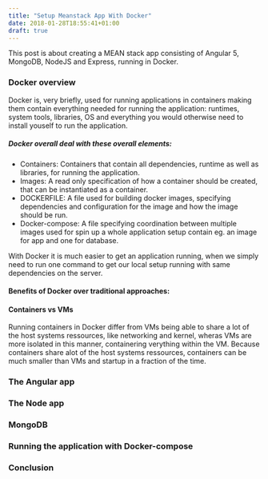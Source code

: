 ```yaml
---
title: "Setup Meanstack App With Docker"
date: 2018-01-28T18:55:41+01:00
draft: true
---
```


This post is about creating a MEAN stack app consisting of Angular 5, MongoDB, NodeJS and Express, running in Docker.

### Docker overview

Docker is, very briefly, used for running applications in containers making them contain everything needed for running the application: runtimes, system tools, libraries, OS and everything you would otherwise need to install youself to run the application.


##### Docker overall deal with these overall elements:

* Containers: Containers that contain all dependencies, runtime as well as libraries, for running the application.
* Images: A read only specification of how a container should be created, that can be instantiated as a container.
* DOCKERFILE: A file used for building docker images, specifying dependencies and configuration for the image and how the image should be run.
* Docker-compose: A file specifying coordination between multiple images used for spin up a whole application setup contain eg. an image for app and one for database.

With Docker it is much easier to get an application running, when we simply need to run one command to get our local setup running with same dependencies on the server.

#### Benefits of Docker over traditional approaches:



#### Containers vs VMs

Running containers in Docker differ from VMs being able to share a lot of the host systems ressources, like networking and kernel, wheras VMs are more isolated in this manner, containering verything within the VM. Because containers share alot of the host systems ressources, containers can be much smaller than VMs and startup in a fraction of the time.


### The Angular app

### The Node app

### MongoDB

### Running the application with Docker-compose

### Conclusion

